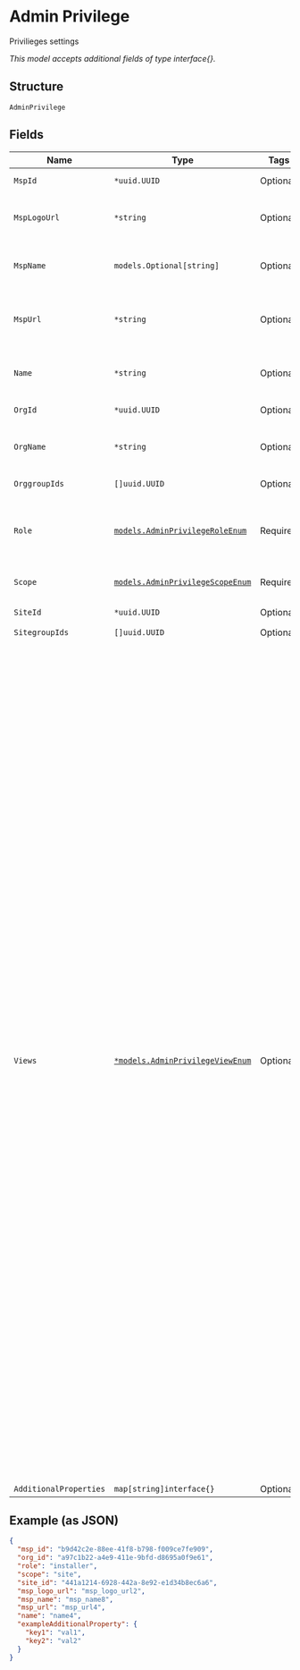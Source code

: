 
# Admin Privilege

Privilieges settings

*This model accepts additional fields of type interface{}.*

## Structure

`AdminPrivilege`

## Fields

| Name | Type | Tags | Description |
|  --- | --- | --- | --- |
| `MspId` | `*uuid.UUID` | Optional | Required if `scope`==`msp` |
| `MspLogoUrl` | `*string` | Optional | Logo of the MSP (if the MSP belongs to an Advanced tier) |
| `MspName` | `models.Optional[string]` | Optional | Name of the MSP (if the org belongs to an MSP) |
| `MspUrl` | `*string` | Optional | Custom url of the MSP (if the MSP belongs to an Advanced tier) |
| `Name` | `*string` | Optional | Name of the org/site/MSP depending on object scope |
| `OrgId` | `*uuid.UUID` | Optional | Required if `scope`==`org` |
| `OrgName` | `*string` | Optional | Name of the org (for a site belonging to org) |
| `OrggroupIds` | `[]uuid.UUID` | Optional | If `scope`==`orggroup` |
| `Role` | [`models.AdminPrivilegeRoleEnum`](../../doc/models/admin-privilege-role-enum.md) | Required | access permissions. enum: `admin`, `helpdesk`, `installer`, `read`, `write` |
| `Scope` | [`models.AdminPrivilegeScopeEnum`](../../doc/models/admin-privilege-scope-enum.md) | Required | enum: `msp`, `org`, `orggroup`, `site`, `sitegroup` |
| `SiteId` | `*uuid.UUID` | Optional | Required if `scope`==`site` |
| `SitegroupIds` | `[]uuid.UUID` | Optional | - |
| `Views` | [`*models.AdminPrivilegeViewEnum`](../../doc/models/admin-privilege-view-enum.md) | Optional | Custom roles restrict Org users to specific UI views. This is useful for limiting UI access of Org users. Custom roles restrict Org users to specific UI views. This is useful for limiting UI access of Org users.  <br>You can define custom roles by adding the `views` attribute along with `role` when assigning privileges.  <br>Below are the list of supported UI views. Note that this is UI only feature.<br><br>\| UI View \| Required Role \| Description \|<br>\| --- \| --- \| --- \|<br>\| `reporting` \| `read` \| full access to all analytics tools \|<br>\| `marketing` \| `read` \| can view analytics and location maps \|<br>\| `super_observer` \| `read` \| can view all the organization except the subscription page \|<br>\| `location` \| `write` \| can view and manage location maps, can view analytics \|<br>\| `security` \| `write` \| can view and manage site labels, policies and security \|<br>\| `switch_admin` \| `helpdesk` \| can view and manage Switch ports, can view wired clients \|<br>\| `mxedge_admin` \| `admin` \| can view and manage Mist edges and Mist tunnels \|<br>\| `lobby_admin` \| `admin` \| full access to Org and Site Pre-shared keys \| |
| `AdditionalProperties` | `map[string]interface{}` | Optional | - |

## Example (as JSON)

```json
{
  "msp_id": "b9d42c2e-88ee-41f8-b798-f009ce7fe909",
  "org_id": "a97c1b22-a4e9-411e-9bfd-d8695a0f9e61",
  "role": "installer",
  "scope": "site",
  "site_id": "441a1214-6928-442a-8e92-e1d34b8ec6a6",
  "msp_logo_url": "msp_logo_url2",
  "msp_name": "msp_name8",
  "msp_url": "msp_url4",
  "name": "name4",
  "exampleAdditionalProperty": {
    "key1": "val1",
    "key2": "val2"
  }
}
```

